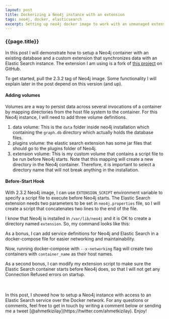 ```yaml
---
layout: post
title: Dockerizing a Neo4j instance with an extension
tags: neo4j, docker, elasticsearch
excerpt: Setting up neo4j docker image to work with an unmanaged extension
---
```


### {{page.title}}

In this post I will demonstrate how to setup a Neo4j container with an existing database and a custom extension that synchronizes data with an Elastic Search instance. The extension I am using is a fork of [this project](https://github.com/neo4j-contrib/neo4j-elasticsearch) on GitHub.

To get started, pull the 2.3.2 tag of Neo4j image. Some functionality I will explain later in the post depend on this version (and up).

<script src="https://gist.github.com/artsince/111e145b2250db2257be.js?file=one.sh"></script>

#### Adding volumes
Volumes are a way to persist data across several invocations of a container by mapping directories from the host file system to the container. For this Neo4j instance, I will need to add three volume definitions.

1. data volume: This is the `data` folder inside neo4j installation which containing the `graph.db` directory which actually holds the database files.
2. plugins volume: the elastic search extension has some jar files that should go to the plugins folder of Neo4j.
3. extension volume: This is my custom volume that contains a script file to be run before Neo4j starts. Note that this mapping will create a new directory in the Neo4j container. Therefore, it is important to select a directory name that will not break anything in the installation.

#### Before-Start Hook
With 2.3.2 Neo4j image, I can use `EXTENSION_SCRIPT` environment variable to specify a script file to execute before Neo4j starts. The Elastic Search extension needs two parameters to be set in `neo4j.properties` file, so I will create a script that concatenates two lines to the end of the file.

<script src="https://gist.github.com/artsince/111e145b2250db2257be.js?file=two.sh"></script>

I know that Neo4j is installed in `/var/lib/neo4j` and it is OK to create a directory named `extension`. So, my command looks like this: 
<script src="https://gist.github.com/artsince/111e145b2250db2257be.js?file=three.sh"></script>

As a bonus, I can add service definitions for Neo4j and Elastic Search in a docker-compose file for easier networking and maintainability.

<script src="https://gist.github.com/artsince/111e145b2250db2257be.js?file=four.yml"></script>

Now, running docker-compose with `--x-networking` flag will create two containers with `container_name` as their host names.

As a second bonus, I can modify my extension script to make sure the Elastic Search container starts before Neo4j does, so that I will not get any Connection Refused errors on startup.

<script src="https://gist.github.com/artsince/111e145b2250db2257be.js?file=five.sh"></script>

<br/>
<br/>
In this post, I showed how to setup a Neo4j instance with access to an Elastic Search service over the Docker network. For any questions or comments, feel free to get in touch by writing a comment below or sending me a tweet  [@ahmetkizilay](https://twitter.com/ahmetkizilay). Enjoy!
